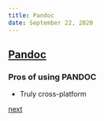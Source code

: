 ```yaml
---
title: Pandoc
date: September 22, 2020
---
```


## [Pandoc](https://pandoc.org/)

### Pros of using PANDOC

- Truly cross-platform

[next](/103-pandoc.html)
